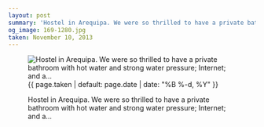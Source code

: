 ```yaml
---
layout: post
summary: 'Hostel in Arequipa. We were so thrilled to have a private bathroom with hot water and strong water pressure; Internet; and a...'
og_image: 169-1280.jpg
taken: November 10, 2013
---
```


<figure class="post">
<img alt="Hostel in Arequipa. We were so thrilled to have a private bathroom with hot water and strong water pressure; Internet; and a..." sizes="(min-width: 700px) 50vw, calc(100vw - 2rem)" src="{{ site.assets_url }}/169-640.jpg" srcset="{{ site.assets_url }}/169-1280.jpg 1280w, {{ site.assets_url }}/169-960.jpg 960w, {{ site.assets_url }}/169-640.jpg 640w, {{ site.assets_url }}/169-320.jpg 320w"/>
<figcaption>
<time>{{ page.taken | default: page.date | date: "%B %-d, %Y" }}</time>
<p>Hostel in Arequipa. We were so thrilled to have a private bathroom with hot water and strong water pressure; Internet; and a...</p>
</figcaption>
</figure>
